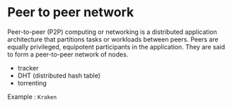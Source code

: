 # Peer to peer network

Peer-to-peer (P2P) computing or networking is a distributed application architecture that partitions tasks or workloads between peers. Peers are equally privileged, equipotent participants in the application. They are said to form a peer-to-peer network of nodes.


- tracker
- DHT (distributed hash table)
- torrenting

Example : `Kraken`

